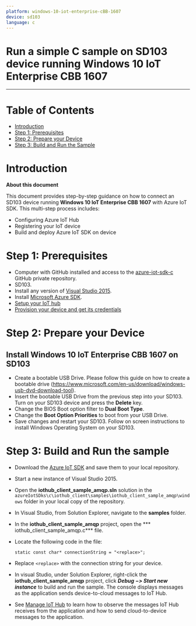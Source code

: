 ```yaml
---
platform: windows-10-iot-enterprise-cBB-1607
device: sd103
language: c
---
```


Run a simple C sample on SD103 device running Windows 10 IoT Enterprise CBB 1607
===
---

# Table of Contents

-   [Introduction](#Introduction)
-   [Step 1: Prerequisites](#Step-1-Prerequisites)
-   [Step 2: Prepare your Device](#Step-2-PrepareDevice)
-   [Step 3: Build and Run the Sample](#Step-3-Build)

<a name="Introduction"></a>
# Introduction

**About this document**

This document provides step-by-step guidance on how to connect an SD103 device running **Windows 10 IoT Enterprise CBB 1607** with Azure IoT SDK.
This multi-step process includes:
-   Configuring Azure IoT Hub
-   Registering your IoT device
-   Build and deploy Azure IoT SDK on device

<a name="Step-1-Prerequisites"></a>
# Step 1: Prerequisites

-   Computer with GitHub installed and access to the
    [azure-iot-sdk-c](https://github.com/Azure/azure-iot-sdk-c) GitHub
    private repository.
-   SD103.
-   Install any version of [Visual Studio 2015](https://www.visualstudio.com/en-us/downloads/download-visual-studio-vs.aspx).
-   Install [Microsoft Azure SDK](http://www.microsoft.com/en-us/download/details.aspx?id=48178).
-   [Setup your IoT hub][lnk-setup-iot-hub]
-   [Provision your device and get its credentials][lnk-manage-iot-hub]

<a name="Step-2-PrepareDevice"></a>
# Step 2: Prepare your Device
##  Install Windows 10 IoT Enterprise CBB 1607 on SD103
-   Create a bootable USB Drive. Please follow this guide on how to create a bootable drive (<https://www.microsoft.com/en-us/download/windows-usb-dvd-download-tool>).
-   Insert the bootable USB Drive from the previous step into your SD103. Turn on your SD103 device and press the **Delete** key.
-   Change the BIOS Boot option filter to **Dual Boot Type**.
-   Change the **Boot Option Priorities** to boot from your USB Drive.
-   Save changes and restart your SD103. Follow on screen instructions to install Windows Operating System on your SD103.

<a name="Step-3-Build"></a>
# Step 3: Build and Run the sample

-   Download the [Azure IoT SDK](https://github.com/Azure/azure-iot-sdk-c) and save them to your local repository.
-   Start a new instance of Visual Studio 2015.
-   Open the **iothub_client_sample_amqp.sln** solution in the `azureIotSDks\c\iothub_client\samples\iothub_client_sample_amqp\windows` folder in your local copy of the repository.
-   In Visual Studio, from Solution Explorer, navigate to the **samples** folder.
-   In the **iothub_client_sample_amqp** project, open the *** iothub_client_sample_amqp.c*** file.
-   Locate the following code in the file:

        static const char* connectionString = "<replace>";
        
-   Replace `<replace>` with the connection string for your device.
-   In visual Studio, under Solution Explorer, right-click the **iothub_client_sample_amqp** project, click ***Debug &minus;&gt; Start new instance*** to build and run the sample. The console displays messages as the application sends device-to-cloud messages to IoT Hub.
-   See [Manage IoT Hub][lnk-manage-iot-hub] to learn how to observe the messages IoT Hub receives from the application and how to send cloud-to-device messages to the application.

[lnk-setup-iot-hub]: ../setup_iothub.md
[lnk-manage-iot-hub]: ../manage_iot_hub.md
